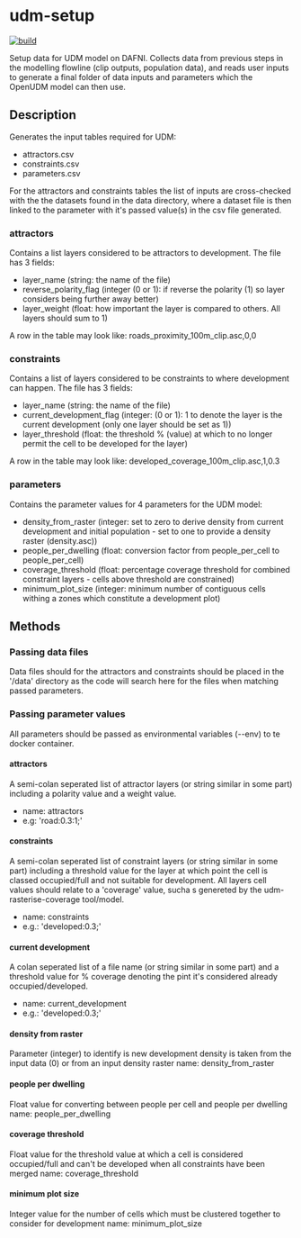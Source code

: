 # udm-setup
[![build](https://github.com/geospatialncl/udm-setup/workflows/build/badge.svg)](https://github.com/geospatialncl/udm-setup/actions)

Setup data for UDM model on DAFNI. Collects data from previous steps in the modelling flowline (clip outputs, population data), and reads user inputs to generate a final folder of data inputs and parameters which the OpenUDM model can then use. 

## Description
Generates the input tables required for UDM:
* attractors.csv
* constraints.csv
* parameters.csv

For the attractors and constraints tables the list of inputs are cross-checked with the the datasets found in the data directory, where a dataset file is then linked to the parameter with it's passed value(s) in the csv file generated.

### attractors
Contains a list layers considered to be attractors to development. The file has 3 fields:
* layer_name (string: the name of the file)
* reverse_polarity_flag (integer (0 or 1): if reverse the polarity (1) so layer considers being further away better)
* layer_weight (float: how important the layer is compared to others. All layers should sum to 1)

A row in the table may look like: roads_proximity_100m_clip.asc,0,0

### constraints
Contains a list of layers considered to be constraints to where development can happen. The file has 3 fields:
* layer_name (string: the name of the file)
* current_development_flag (integer: (0 or 1): 1 to denote the layer is the current development (only one layer should be set as 1))
* layer_threshold (float: the threshold % (value) at which to no longer permit the cell to be developed for the layer)

A row in the table may look like: developed_coverage_100m_clip.asc,1,0.3

### parameters
Contains the parameter values for 4 parameters for the UDM model:
* density_from_raster (integer: set to zero to derive density from current development and initial population - set to one to provide a density raster (density.asc))
* people_per_dwelling (float: conversion factor from people_per_cell to people_per_cell)
* coverage_threshold (float: percentage coverage threshold for combined constraint layers - cells above threshold are constrained)
* minimum_plot_size (integer: minimum number of contiguous cells withing a zones which constitute a development plot)

## Methods
### Passing data files
Data files should for the attractors and constraints should be placed in the '/data' directory as the code will search here for the files when matching passed parameters.

### Passing parameter values
All parameters should be passed as environmental variables (--env) to te docker container.

#### attractors
A semi-colan seperated list of attractor layers (or string similar in some part) including a polarity value and a weight value.
* name: attractors
* e.g: 'road:0.3:1;'

#### constraints
A semi-colan seperated list of constraint layers (or string similar in some part) including a threshold value for the layer at which point the cell is classed occupied/full and not suitable for development. All layers cell values should relate to a 'coverage' value, sucha s genereted by the udm-rasterise-coverage tool/model.
* name: constraints
* e.g.: 'developed:0.3;'

#### current development
A colan seperated list of a file name (or string similar in some part) and a threshold value for % coverage denoting the pint it's considered already occupied/developed.
* name: current_development
* e.g.: 'developed:0.3;'

#### density from raster
Parameter (integer) to identify is new development density is taken from the input data (0) or from an input density raster
name: density_from_raster

#### people per dwelling
Float value for converting between people per cell and people per dwelling
name: people_per_dwelling

#### coverage threshold
Float value for the threshold value at which a cell is considered occupied/full and can't be developed when all constraints have been merged
name: coverage_threshold

#### minimum plot size
Integer value for the number of cells which must be clustered together to consider for development
name: minimum_plot_size

